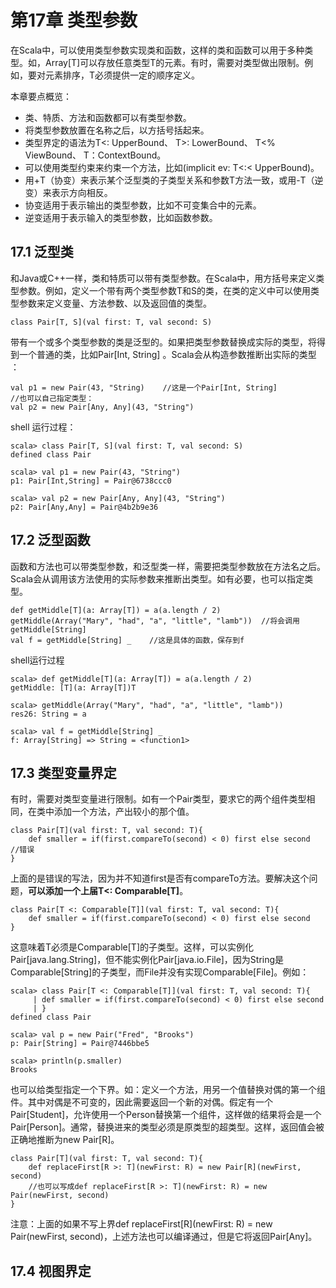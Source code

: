 # 第17章 类型参数

在Scala中，可以使用类型参数实现类和函数，这样的类和函数可以用于多种类型。如，Array\[T\]可以存放任意类型T的元素。有时，需要对类型做出限制。例如，要对元素排序，T必须提供一定的顺序定义。

本章要点概览：

* 类、特质、方法和函数都可以有类型参数。
* 将类型参数放置在名称之后，以方括号括起来。
* 类型界定的语法为T&lt;: UpperBound、 T&gt;: LowerBound、 T&lt;% ViewBound、 T：ContextBound。
* 可以使用类型约束来约束一个方法，比如\(implicit ev: T&lt;:&lt; UpperBound\)。
* 用+T（协变）来表示某个泛型类的子类型关系和参数T方法一致，或用-T（逆变）来表示方向相反。
* 协变适用于表示输出的类型参数，比如不可变集合中的元素。
* 逆变适用于表示输入的类型参数，比如函数参数。

## 17.1 泛型类

和Java或C++一样，类和特质可以带有类型参数。在Scala中，用方括号来定义类型参数。例如，定义一个带有两个类型参数T和S的类，在类的定义中可以使用类型参数来定义变量、方法参数、以及返回值的类型。

```
class Pair[T, S](val first: T, val second: S)
```

带有一个或多个类型参数的类是泛型的。如果把类型参数替换成实际的类型，将得到一个普通的类，比如Pair\[Int, String\] 。Scala会从构造参数推断出实际的类型 ：

```
val p1 = new Pair(43, "String)    //这是一个Pair[Int, String]
//也可以自己指定类型：
val p2 = new Pair[Any, Any](43, "String")
```

shell 运行过程：

```
scala> class Pair[T, S](val first: T, val second: S)
defined class Pair

scala> val p1 = new Pair(43, "String")
p1: Pair[Int,String] = Pair@6738ccc0

scala> val p2 = new Pair[Any, Any](43, "String")
p2: Pair[Any,Any] = Pair@4b2b9e36
```

## 17.2 泛型函数

函数和方法也可以带类型参数，和泛型类一样，需要把类型参数放在方法名之后。Scala会从调用该方法使用的实际参数来推断出类型。如有必要，也可以指定类型。

```
def getMiddle[T](a: Array[T]) = a(a.length / 2)
getMiddle(Array("Mary", "had", "a", "little", "lamb"))  //将会调用getMiddle[String]
val f = getMiddle[String] _    //这是具体的函数，保存到f
```

shell运行过程

```
scala> def getMiddle[T](a: Array[T]) = a(a.length / 2)
getMiddle: [T](a: Array[T])T

scala> getMiddle(Array("Mary", "had", "a", "little", "lamb"))
res26: String = a

scala> val f = getMiddle[String] _
f: Array[String] => String = <function1>
```

## 17.3 类型变量界定

有时，需要对类型变量进行限制。如有一个Pair类型，要求它的两个组件类型相同，在类中添加一个方法，产出较小的那个值。

```
class Pair[T](val first: T, val second: T){
    def smaller = if(first.compareTo(second) < 0) first else second  //错误
}
```

上面的是错误的写法，因为并不知道first是否有compareTo方法。要解决这个问题，**可以添加一个上届T&lt;: Comparable\[T\]**。

```
class Pair[T <: Comparable[T]](val first: T, val second: T){
    def smaller = if(first.compareTo(second) < 0) first else second  
}
```

这意味着T必须是Comparable\[T\]的子类型。这样，可以实例化Pair\[java.lang.String\]，但不能实例化Pair\[java.io.File\]，因为String是Comparable\[String\]的子类型，而File并没有实现Comparable\[File\]。例如：

```
scala> class Pair[T <: Comparable[T]](val first: T, val second: T){
     | def smaller = if(first.compareTo(second) < 0) first else second  
     | }
defined class Pair

scala> val p = new Pair("Fred", "Brooks")
p: Pair[String] = Pair@7446bbe5

scala> println(p.smaller)
Brooks

```

也可以给类型指定一个下界。如：定义一个方法，用另一个值替换对偶的第一个组件。其中对偶是不可变的，因此需要返回一个新的对偶。假定有一个Pair\[Student\]，允许使用一个Person替换第一个组件，这样做的结果将会是一个Pair\[Person\]。通常，替换进来的类型必须是原类型的超类型。这样，返回值会被正确地推断为new Pair\[R\]。

```
class Pair[T](val first: T, val second: T){
    def replaceFirst[R >: T](newFirst: R) = new Pair[R](newFirst, second)
    //也可以写成def replaceFirst[R >: T](newFirst: R) = new Pair(newFirst, second)
}
```

注意：上面的如果不写上界def replaceFirst\[R\]\(newFirst: R\) = new Pair\(newFirst, second\)，上述方法也可以编译通过，但是它将返回Pair\[Any\]。

## 17.4 视图界定



